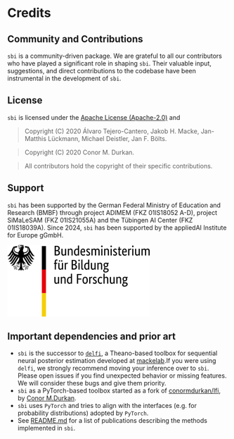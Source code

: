 # Credits

## Community and Contributions

`sbi` is a community-driven package. We are grateful to all our contributors who have
played a significant role in shaping `sbi`. Their valuable input, suggestions, and
direct contributions to the codebase have been instrumental in the development of `sbi`.

## License

`sbi` is licensed under the [Apache License
(Apache-2.0)](https://www.apache.org/licenses/LICENSE-2.0) and

> Copyright (C) 2020 Álvaro Tejero-Cantero, Jakob H. Macke, Jan-Matthis Lückmann,
> Michael Deistler, Jan F. Bölts.

> Copyright (C) 2020 Conor M. Durkan.

> All contributors hold the copyright of their specific contributions.

## Support

`sbi` has been supported by the German Federal Ministry of Education and Research (BMBF)
through project ADIMEM (FKZ 01IS18052 A-D), project SiMaLeSAM (FKZ 01IS21055A) and the
Tübingen AI Center (FKZ 01IS18039A). Since 2024, `sbi` has been supported by the
appliedAI Institute for Europe gGmbH.

![](static/logo_bmbf.svg)

## Important dependencies and prior art

- `sbi` is the successor to [`delfi`](https://github.com/mackelab/delfi), a Theano-based
  toolbox for sequential neural posterior estimation developed at
  [mackelab](https://www.mackelab.org).If you were using `delfi`, we strongly recommend
  moving your inference over to `sbi`. Please open issues if you find unexpected
  behavior or missing features. We will consider these bugs and give them priority.
- `sbi` as a PyTorch-based toolbox started as a fork of
  [conormdurkan/lfi](https://github.com/conormdurkan/lfi), by [Conor
  M.Durkan](https://conormdurkan.github.io/).
- `sbi` uses `PyTorch` and tries to align with the interfaces (e.g. for probability
  distributions) adopted by `PyTorch`.
- See [README.md](https://github.com/mackelab/sbi/blob/master/README.md) for a
  list of publications describing the methods implemented in `sbi`.
